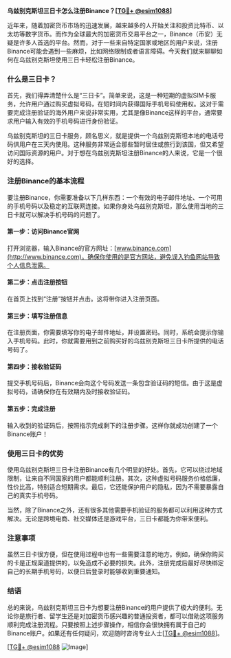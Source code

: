 **乌兹别克斯坦三日卡怎么注册Binance？[[TG💪+ @esim1088](https://t.me/s/esim1088)]**

近年来，随着加密货币市场的迅速发展，越来越多的人开始关注和投资比特币、以太坊等数字货币。而作为全球最大的加密货币交易平台之一，Binance（币安）无疑是许多人首选的平台。然而，对于一些来自特定国家或地区的用户来说，注册Binance可能会遇到一些麻烦，比如网络限制或者语言障碍。今天我们就来聊聊如何在乌兹别克斯坦使用三日卡轻松注册Binance。

### 什么是三日卡？

首先，我们得弄清楚什么是“三日卡”。简单来说，这是一种短期的虚拟SIM卡服务，允许用户通过购买虚拟号码，在短时间内获得国际手机号码使用权。这对于需要完成注册验证的海外用户来说非常实用，尤其是像Binance这样的平台，通常要求用户输入有效的手机号码进行身份验证。

乌兹别克斯坦的三日卡服务，顾名思义，就是提供一个乌兹别克斯坦本地的电话号码供用户在三天内使用。这种服务非常适合那些暂时居住或旅行到该国，但又希望访问国际资源的用户。对于想在乌兹别克斯坦注册Binance的人来说，它是一个很好的选择。

### 注册Binance的基本流程

要注册Binance，你需要准备以下几样东西：一个有效的电子邮件地址、一个可用的手机号码以及稳定的互联网连接。如果你身处乌兹别克斯坦，那么使用当地的三日卡就可以解决手机号码的问题了。

#### 第一步：访问Binance官网

打开浏览器，输入Binance的官方网址：[www.binance.com](http://www.binance.com)。确保你使用的是官方网站，避免误入钓鱼网站导致个人信息泄露。

#### 第二步：点击注册按钮

在首页上找到“注册”按钮并点击。这将带你进入注册页面。

#### 第三步：填写注册信息

在注册页面，你需要填写你的电子邮件地址，并设置密码。同时，系统会提示你输入手机号码。此时，你就需要用到之前购买好的乌兹别克斯坦三日卡所提供的电话号码了。

#### 第四步：接收验证码

提交手机号码后，Binance会向这个号码发送一条包含验证码的短信。由于这是虚拟号码，请确保你在有效期内及时接收验证码。

#### 第五步：完成注册

输入收到的验证码后，按照指示完成剩下的注册步骤。这样你就成功创建了一个Binance账户！

### 使用三日卡的优势

使用乌兹别克斯坦三日卡注册Binance有几个明显的好处。首先，它可以绕过地域限制，让来自不同国家的用户都能顺利注册。其次，这种虚拟号码服务价格低廉，性价比高，特别适合短期需求。最后，它还能保护用户的隐私，因为不需要暴露自己的真实手机号码。

当然，除了Binance之外，还有很多其他需要手机验证的服务都可以利用这种方式解决。无论是跨境电商、社交媒体还是游戏平台，三日卡都能为你带来便利。

### 注意事项

虽然三日卡很方便，但在使用过程中也有一些需要注意的地方。例如，确保你购买的卡是正规渠道提供的，以免造成不必要的损失。此外，注册完成后最好尽快绑定自己的长期手机号码，以便日后登录时能够收到重要通知。

### 结语

总的来说，乌兹别克斯坦三日卡为想要注册Binance的用户提供了极大的便利。无论你是旅行者、留学生还是对加密货币感兴趣的普通投资者，都可以借助这项服务顺利完成注册流程。只要按照上述步骤操作，相信你会很快拥有属于自己的Binance账户。如果还有任何疑问，欢迎随时咨询专业人士[[TG💪+ @esim1088](https://t.me/s/esim1088)]。

[[TG💪+ @esim1088](https://t.me/s/esim1088) ![Image](https://i.postimg.cc/4NQfJmqS/Snipaste-2025-05-13-00-14-12.png)]